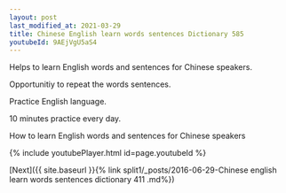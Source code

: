 ```yaml
---
layout: post
last_modified_at: 2021-03-29
title: Chinese English learn words sentences Dictionary 585 
youtubeId: 9AEjVgU5aS4
---
```

 
 
Helps to learn English words and sentences for Chinese speakers.

Opportunitiy to repeat the words sentences. 

Practice English language. 
 
10 minutes practice every day. 
 
How to learn English words and sentences for Chinese speakers 
 
{% include youtubePlayer.html id=page.youtubeId %}
 
 
[Next]({{ site.baseurl }}{% link  split1/_posts/2016-06-29-Chinese english learn words sentences dictionary 411 .md%})
 
